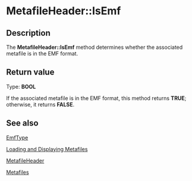 # MetafileHeader::IsEmf

## Description

The **MetafileHeader::IsEmf** method determines whether the associated metafile is in the EMF format.

## Return value

Type: **BOOL**

If the associated metafile is in the EMF format, this method returns **TRUE**; otherwise, it returns **FALSE**.

## See also

[EmfType](https://learn.microsoft.com/windows/desktop/api/gdiplusenums/ne-gdiplusenums-emftype)

[Loading and Displaying Metafiles](https://learn.microsoft.com/windows/desktop/gdiplus/-gdiplus-loading-and-displaying-metafiles-use)

[MetafileHeader](https://learn.microsoft.com/windows/desktop/api/gdiplusmetaheader/nl-gdiplusmetaheader-metafileheader)

[Metafiles](https://learn.microsoft.com/windows/desktop/gdiplus/-gdiplus-metafiles-about)